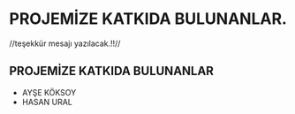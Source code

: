 # PROJEMİZE KATKIDA BULUNANLAR.

//teşekkür mesajı yazılacak.!!//

## PROJEMİZE KATKIDA BULUNANLAR

-   AYŞE KÖKSOY
-   HASAN URAL
